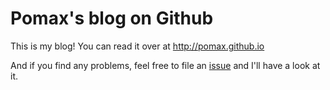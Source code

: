 Pomax's blog on Github
===
This is my blog! You can read it over at http://pomax.github.io

And if you find any problems, feel free to file an [issue](https://github.com/Pomax/Pomax.github.io/issues) and I'll have a look at it.
